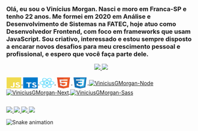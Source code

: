 <h3>Olá, eu sou o Vinícius Morgan. Nasci e moro em Franca-SP e tenho 22 anos. Me formei em 2020 em Análise e Desenvolvimento de Sistemas na FATEC, hoje atuo como Desenvolvedor Frontend, com foco em frameworks que usam JavaScript. Sou criativo, interessado e estou sempre disposto a encarar novos desafios para meu crescimento pessoal e profissional, e espero que você faça parte dele.</h3>

<div align="center">
  <a href="https://github.com/ViniciusGMorgan">
  <img height="180em" src="https://github-readme-stats.vercel.app/api?username=ViniciusGMorgan&show_icons=true&theme=dark&include_all_commits=true&count_private=true"/>
  <img height="180em" src="https://github-readme-stats.vercel.app/api/top-langs/?username=ViniciusGMorgan&layout=compact&langs_count=7&theme=dark"/>
</div>
<div style="display: inline_block"><br>
  <img align="center" alt="ViniciusGMorgan-Js" height="30" width="40" src="https://raw.githubusercontent.com/devicons/devicon/master/icons/javascript/javascript-plain.svg">
  <img align="center" alt="ViniciusGMorgan-Ts" height="30" width="40" src="https://raw.githubusercontent.com/devicons/devicon/master/icons/typescript/typescript-plain.svg">
  <img align="center" alt="ViniciusGMorgan-React" height="30" width="40" src="https://raw.githubusercontent.com/devicons/devicon/master/icons/react/react-original.svg">
  <img align="center" alt="ViniciusGMorgan-HTML" height="30" width="40" src="https://raw.githubusercontent.com/devicons/devicon/master/icons/html5/html5-original.svg">
  <img align="center" alt="ViniciusGMorgan-CSS" height="30" width="40" src="https://raw.githubusercontent.com/devicons/devicon/master/icons/css3/css3-original.svg">
  <img align="center" alt="ViniciusGMorgan-Node" height="30" width="40" src="https://cdn.jsdelivr.net/gh/devicons/devicon/icons/nodejs/nodejs-original-wordmark.svg" />
  <img align="center" alt="ViniciusGMorgan-Next" height="30" width="40" src="https://cdn.jsdelivr.net/gh/devicons/devicon/icons/nextjs/nextjs-original-wordmark.svg" />
  <img align="center" alt="ViniciusGMorgan-Sass" height="30" width="40" src="https://cdn.jsdelivr.net/gh/devicons/devicon/icons/sass/sass-original.svg" />

</div>
  
  ##
 
<div>
  <a href ="mailto:viniciusgmorgan1129@gmail.com">
      <img src="https://img.shields.io/badge/Gmail-D14836?style=for-the-badge&logo=gmail&logoColor=white" target="_blank">   
  </a>
  <a href="https://www.linkedin.com/in/viniciusgmorgan" target="_blank">
    <img src="https://img.shields.io/badge/LinkedIn-0077B5?style=for-the-badge&logo=linkedin&logoColor=white" target="_blank">
  </a>
  <a href="wa.link/zvi7ek"">
    <img src="https://img.shields.io/badge/WhatsApp-25D366?style=for-the-badge&logo=whatsapp&logoColor=white" />
  </a>
  <a href="https://viniciusgmorgan.github.io/vmsolutions/">
    <img src="https://img.shields.io/badge/website-000000?style=for-the-badge&logo=About.me&logoColor=white" />
  </a>



  
 
![Snake animation](https://github.com/ViniciusGMorgan/ViniciusGMorgan/blob/output/github-contribution-grid-snake.svg)
 
</div>
